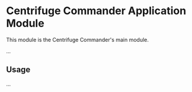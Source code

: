 # Centrifuge Commander Application Module

This module is the Centrifuge Commander's main module.

...
## Usage

...

